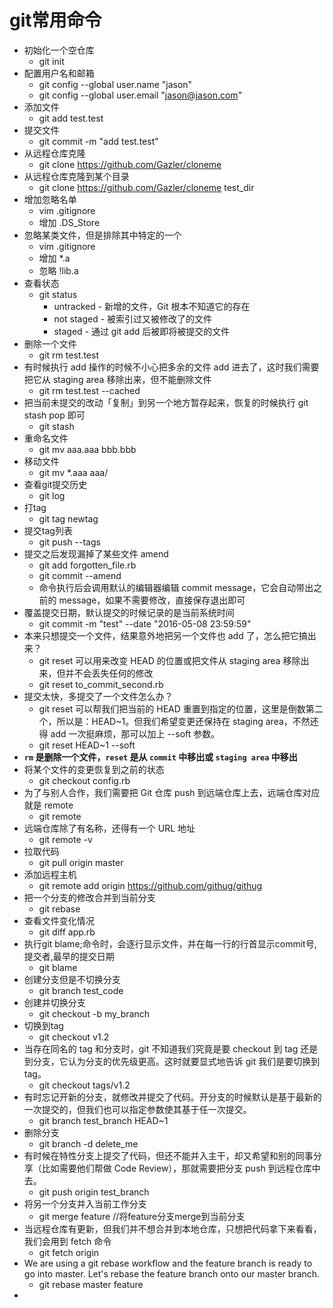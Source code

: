 # git常用命令

* 初始化一个空仓库
	* git init
* 配置用户名和邮箱
	* git config --global user.name "jason"
	* git config --global user.email "jason@jason.com"
* 添加文件
	* git add test.test
* 提交文件
	* git commit -m "add test.test"
* 从远程仓库克隆
	* git clone https://github.com/Gazler/cloneme
* 从远程仓库克隆到某个目录
	* git clone https://github.com/Gazler/cloneme test_dir
* 增加忽略名单
	* vim .gitignore
	* 增加 .DS_Store
* 忽略某类文件，但是排除其中特定的一个
	* vim .gitignore
	* 增加 *.a
	* 忽略 !lib.a
* 查看状态
	* git status
		* untracked - 新增的文件，Git 根本不知道它的存在
		* not staged - 被索引过又被修改了的文件
		* staged - 通过 git add 后被即将被提交的文件
* 删除一个文件
	* git rm test.test
* 有时候执行 add 操作的时候不小心把多余的文件 add 进去了，这时我们需要把它从 staging area 移除出来，但不能删除文件
	* git rm test.test --cached
* 把当前未提交的改动「复制」到另一个地方暂存起来，恢复的时候执行 git stash pop 即可
	* git stash
* 重命名文件
	* git mv aaa.aaa bbb.bbb
* 移动文件
	* git mv *.aaa aaa/
* 查看git提交历史
	* git log
* 打tag
	* git tag newtag
* 提交tag列表
	* git push --tags
* 提交之后发现漏掉了某些文件 amend
	* git add forgotten_file.rb
	* git commit --amend
	* 命令执行后会调用默认的编辑器编辑 commit message，它会自动带出之前的 message，如果不需要修改，直接保存退出即可
* 覆盖提交日期，默认提交的时候记录的是当前系统时间
	* git commit -m "test" --date "2016-05-08 23:59:59"
* 本来只想提交一个文件，结果意外地把另一个文件也 add 了，怎么把它搞出来？
	* git reset 可以用来改变 HEAD 的位置或把文件从 staging area 移除出来，但并不会丢失任何的修改
	* git reset to_commit_second.rb
* 提交太快，多提交了一个文件怎么办？
	* git reset 可以帮我们把当前的 HEAD 重置到指定的位置，这里是倒数第二个，所以是：HEAD~1。但我们希望变更还保持在 staging area，不然还得 add 一次挺麻烦，那可以加上 --soft 参数。
	* git reset HEAD~1 --soft
*  **`rm` 是删除一个文件，`reset` 是从 `commit` 中移出或 `staging area` 中移出**
* 将某个文件的变更恢复到之前的状态
	* git checkout config.rb 
* 为了与别人合作，我们需要把 Git 仓库 push 到远端仓库上去，远端仓库对应就是 remote
	* git remote
* 远端仓库除了有名称，还得有一个 URL 地址
	* git remote -v
* 拉取代码
	* git pull origin master
* 添加远程主机
	* git remote add origin https://github.com/githug/githug
* 把一个分支的修改合并到当前分支
	* git rebase
* 查看文件变化情况
	* git diff app.rb 
* 执行git blame;命令时，会逐行显示文件，并在每一行的行首显示commit号,提交者,最早的提交日期
	* git blame
* 创建分支但是不切换分支
	* git branch test_code
* 创建并切换分支
	* git checkout -b my_branch
* 切换到tag
	* git checkout v1.2
* 当存在同名的 tag 和分支时，git 不知道我们究竟是要 checkout 到 tag 还是到分支，它认为分支的优先级更高。这时就要显式地告诉 git 我们是要切换到 tag。
	* git checkout tags/v1.2
* 有时忘记开新的分支，就修改并提交了代码。开分支的时候默认是基于最新的一次提交的，但我们也可以指定参数使其基于任一次提交。
	* git branch test_branch HEAD~1
* 删除分支
	* git branch -d delete_me
* 有时候在特性分支上提交了代码，但还不能并入主干，却又希望和别的同事分享（比如需要他们帮做 Code Review），那就需要把分支 push 到远程仓库中去。
	* git push origin test_branch
* 将另一个分支并入当前工作分支
	* git merge feature //将feature分支merge到当前分支
* 当远程仓库有更新，但我们并不想合并到本地仓库，只想把代码拿下来看看，我们会用到 fetch 命令
	* git fetch origin
* We are using a git rebase workflow and the feature branch is ready to go into master. Let's rebase the feature branch onto our master branch.
	* git rebase master feature
* 